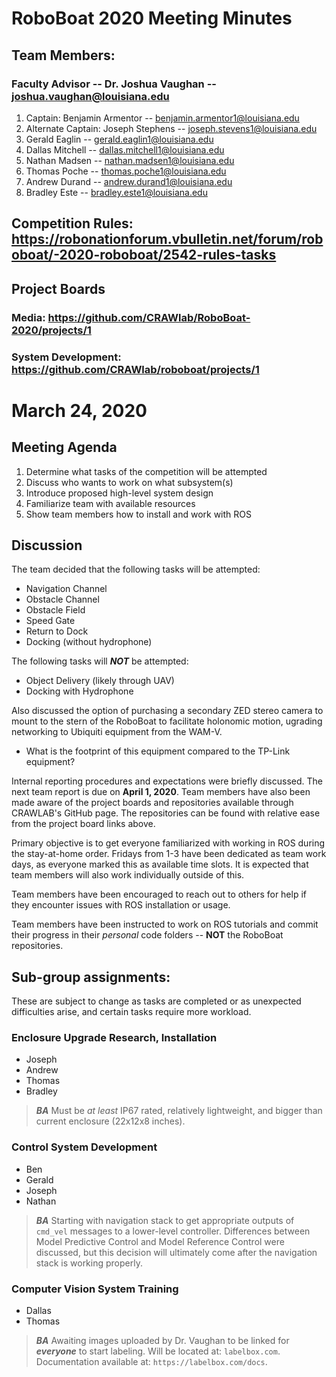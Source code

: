 # RoboBoat 2020 Meeting Minutes
## Team Members:
### Faculty Advisor -- Dr. Joshua Vaughan -- joshua.vaughan@louisiana.edu
1. Captain: Benjamin Armentor -- benjamin.armentor1@louisiana.edu
2. Alternate Captain: Joseph Stephens -- joseph.stevens1@louisiana.edu
3. Gerald Eaglin -- gerald.eaglin1@louisiana.edu
4. Dallas Mitchell -- dallas.mitchell1@louisiana.edu
5. Nathan Madsen -- nathan.madsen1@louisiana.edu
6. Thomas Poche -- thomas.poche1@louisiana.edu
7. Andrew Durand -- andrew.durand1@louisiana.edu
8. Bradley Este -- bradley.este1@louisiana.edu

## Competition Rules: https://robonationforum.vbulletin.net/forum/roboboat/-2020-roboboat/2542-rules-tasks

## Project Boards
### Media: https://github.com/CRAWlab/RoboBoat-2020/projects/1
### System Development: https://github.com/CRAWlab/roboboat/projects/1

# March 24, 2020
## Meeting Agenda
1. Determine what tasks of the competition will be attempted
2. Discuss who wants to work on what subsystem(s)
3. Introduce proposed high-level system design
4. Familiarize team with available resources
5. Show team members how to install and work with ROS

## Discussion
The team decided that the following tasks will be attempted:
* Navigation Channel
* Obstacle Channel
* Obstacle Field
* Speed Gate
* Return to Dock
* Docking (without hydrophone)

The following tasks will ***NOT*** be attempted:
* Object Delivery (likely through UAV)
* Docking with Hydrophone

Also discussed the option of purchasing a secondary ZED stereo camera to mount to the stern of the RoboBoat to facilitate holonomic motion, ugrading networking to Ubiquiti equipment from the WAM-V.
* What is the footprint of this equipment compared to the TP-Link equipment?

Internal reporting procedures and expectations were briefly discussed. The next team report is due on **April 1, 2020**. Team members have also been made aware of the project boards and repositories available through CRAWLAB's GitHub page. The repositories can be found with relative ease from the project board links above.

Primary objective is to get everyone familiarized with working in ROS during the stay-at-home order. Fridays from 1-3 have been dedicated as team work days, as everyone marked this as available time slots. It is expected that team members will also work individually outside of this.

Team members have been encouraged to reach out to others for help if they encounter issues with ROS installation or usage.

Team members have been instructed to work on ROS tutorials and commit their progress in their *personal* code folders -- **NOT** the RoboBoat repositories.

## Sub-group assignments:

These are subject to change as tasks are completed or as unexpected difficulties arise, and certain tasks require more workload.

### Enclosure Upgrade Research, Installation
* Joseph
* Andrew
* Thomas
* Bradley

> ***BA*** Must be *at least* IP67 rated, relatively lightweight, and bigger than current enclosure (22x12x8 inches).

### Control System Development
* Ben
* Gerald
* Joseph
* Nathan

> ***BA*** Starting with navigation stack to get appropriate outputs of `cmd_vel` messages to a lower-level controller. Differences between Model Predictive Control and Model Reference Control were discussed, but this decision will ultimately come after the navigation stack is working properly.

### Computer Vision System Training
* Dallas
* Thomas

> ***BA*** Awaiting images uploaded by Dr. Vaughan to be linked for ***everyone*** to start labeling. Will be located at: `labelbox.com`. Documentation available at: `https://labelbox.com/docs`.

